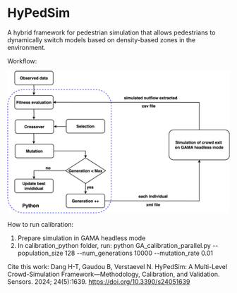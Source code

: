 # HyPedSim
A hybrid framework for pedestrian simulation that allows pedestrians to dynamically switch models based on density-based zones in the environment.

Workflow:

![alt text](https://github.com/DangTu97/HyPedSim/blob/master/workflow.png?raw=true)

How to run calibration:

1. Prepare simulation in GAMA headless mode
2. In calibration_python folder, run: python GA_calibration_parallel.py --population_size 128 --num_generations 10000 --mutation_rate 0.01 


Cite this work: Dang H-T, Gaudou B, Verstaevel N. HyPedSim: A Multi-Level Crowd-Simulation Framework—Methodology, Calibration, and Validation. Sensors. 2024; 24(5):1639. https://doi.org/10.3390/s24051639
